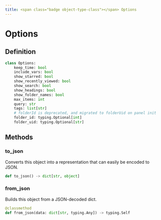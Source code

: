 ```yaml
---
title: <span class="badge object-type-class"></span> Options
---
```

# <span class="badge object-type-class"></span> Options

## Definition

```python
class Options:
    keep_time: bool
    include_vars: bool
    show_starred: bool
    show_recently_viewed: bool
    show_search: bool
    show_headings: bool
    show_folder_names: bool
    max_items: int
    query: str
    tags: list[str]
    # folderId is deprecated, and migrated to folderUid on panel init
    folder_id: typing.Optional[int]
    folder_uid: typing.Optional[str]
```
## Methods

### <span class="badge object-method"></span> to_json

Converts this object into a representation that can easily be encoded to JSON.

```python
def to_json() -> dict[str, object]
```

### <span class="badge object-method"></span> from_json

Builds this object from a JSON-decoded dict.

```python
@classmethod
def from_json(data: dict[str, typing.Any]) -> typing.Self
```

